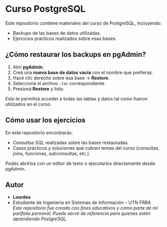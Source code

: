 # Curso PostgreSQL
Este repositorio contiene materiales del curso de PostgreSQL, incluyendo:
- Backups de las bases de datos utilizadas.
- Ejercicios prácticos realizados sobre esas bases.

## ¿Cómo restaurar los backups en pgAdmin?

1. Abrí **pgAdmin**.
2. Creá una **nueva base de datos vacía** con el nombre que prefieras.
3. Hacé clic derecho sobre esa base → **Restore**.
4. Seleccioná el archivo `.tar` correspondiente.
5. Presioná **Restore** y listo.

Esto te permitirá acceder a todas las tablas y datos tal como fueron utilizados en el curso.

## Cómo usar los ejercicios
En este repositorio encontrarás: 
- Consultas SQL realizadas sobre las bases restauradas.
- Casos prácticos y soluciones que cubren temas del curso (consultas, joins, funciones, subconsultas, etc.).

Podés abrirlos con un editor de texto o ejecutarlos directamente desde pgAdmin.

## Autor

- **Lourdes**
- Estudiante de Ingeniería en Sistemas de Información – UTN FRBA  
 *Este repositorio fue creado con fines educativos y como parte de mi portfolio personal. Puede servir de referencia para quienes estén aprendiendo PostgreSQL.*
